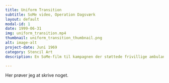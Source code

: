 ```yaml
---
title: Uniform Transition
subtitle: SoMe video, Operation Dagsværk
layout: default
modal-id: 1
date: 1999-06-31
img: uniform_transition.mp4
thumbnail: uniform_transition_thumbnail.png
alt: image-alt
project-date: Juni 1969
category: Stencil Art
description: En SoMe-film til kampagnen der støttede frivillige ambulance-reddere i Libanon.

---
```


Her prøver jeg at skrive noget.
